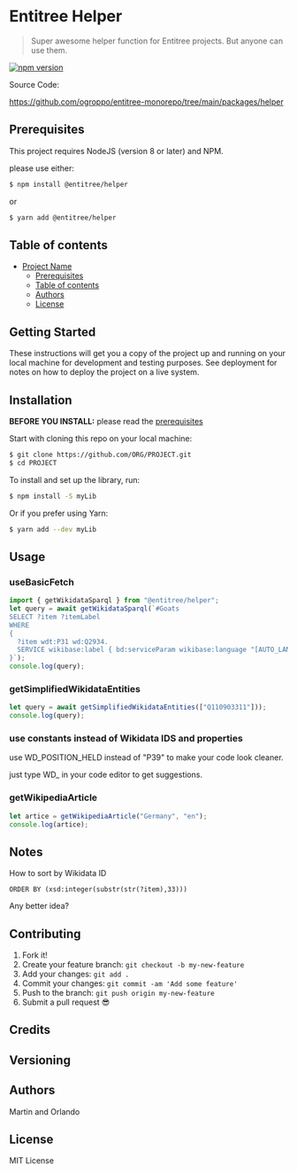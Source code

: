 # Entitree Helper

> Super awesome helper function for Entitree projects. But anyone can use them.

[![npm version](https://badge.fury.io/js/@entitree%2Fhelper.svg)](https://badge.fury.io/js/@entitree%2Fhelper)

Source Code:

https://github.com/ogroppo/entitree-monorepo/tree/main/packages/helper

## Prerequisites

This project requires NodeJS (version 8 or later) and NPM.

please use either:

```sh
$ npm install @entitree/helper
```

or

```sh
$ yarn add @entitree/helper
```

## Table of contents

- [Project Name](#project-name)
  - [Prerequisites](#prerequisites)
  - [Table of contents](#table-of-contents)
  - [Authors](#authors)
  - [License](#license)

## Getting Started

These instructions will get you a copy of the project up and running on your local machine for development and testing purposes. See deployment for notes on how to deploy the project on a live system.

## Installation

**BEFORE YOU INSTALL:** please read the [prerequisites](#prerequisites)

Start with cloning this repo on your local machine:

```sh
$ git clone https://github.com/ORG/PROJECT.git
$ cd PROJECT
```

To install and set up the library, run:

```sh
$ npm install -S myLib
```

Or if you prefer using Yarn:

```sh
$ yarn add --dev myLib
```

## Usage

### useBasicFetch

```ts
import { getWikidataSparql } from "@entitree/helper";
let query = await getWikidataSparql(`#Goats
SELECT ?item ?itemLabel 
WHERE 
{
  ?item wdt:P31 wd:Q2934.
  SERVICE wikibase:label { bd:serviceParam wikibase:language "[AUTO_LANGUAGE],en". }
}`);
console.log(query);
```

### getSimplifiedWikidataEntities

```ts
let query = await getSimplifiedWikidataEntities(["Q110903311"]));
console.log(query);
```

### use constants instead of Wikidata IDS and properties

use WD_POSITION_HELD instead of "P39" to make your code look cleaner.

just type WD\_ in your code editor to get suggestions.

### getWikipediaArticle

```ts
let artice = getWikipediaArticle("Germany", "en");
console.log(artice);
```

## Notes

How to sort by Wikidata ID

```
ORDER BY (xsd:integer(substr(str(?item),33)))
```

Any better idea?

## Contributing

<!-- Please read [CONTRIBUTING.md](CONTRIBUTING.md) for details on our code of conduct, and the process for submitting pull requests to us. -->

1.  Fork it!
2.  Create your feature branch: `git checkout -b my-new-feature`
3.  Add your changes: `git add .`
4.  Commit your changes: `git commit -am 'Add some feature'`
5.  Push to the branch: `git push origin my-new-feature`
6.  Submit a pull request :sunglasses:

## Credits

## Versioning

## Authors

Martin and Orlando

## License

MIT License
